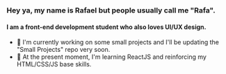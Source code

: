 ### Hey ya, my name is Rafael but people usually call me "Rafa".
#### I am a front-end development student who also loves UI/UX design.

- 🔭 I'm currently working on some small projects and I'll be updating the "Small Projects" repo very soon. 
- 🌱 At the present moment, I'm learning ReactJS and reinforcing my HTML/CSS/JS base skills. 

